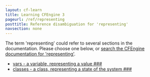 ```yaml
---
layout: cf-learn
title: Learning CFEngine 3
pageurl: /ref/representing
posttitle: Reference disambiguation for 'representing'
navsection: none
---
```


The term 'representing' could refer to several sections in the documentation. Please choose one below, or
[search the CFEngine documentation for 'representing'](http://cfengine.com/docs/latest/search.html?q=representing).

- [vars - a variable, representing a value \#\#\#](http://cfengine.com/docs/latest/guide-writing-and-serving-policy-promises-available-in-cfengine.html#vars-a-variable,-representing-a-value-###)
- [classes - a class, representing a state of the system \#\#\#](http://cfengine.com/docs/latest/guide-writing-and-serving-policy-promises-available-in-cfengine.html#classes-a-class,-representing-a-state-of-the-system-###)
